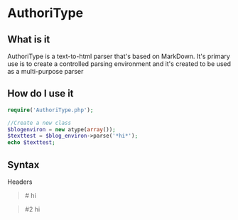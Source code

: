 # AuthoriType

## What is it 
AuthoriType is a text-to-html parser that's based on MarkDown. It's primary use is to create a controlled parsing environment and it's created to be used as a multi-purpose parser

## How do I use it 
```php
require('AuthoriType.php');

//Create a new class
$blogenviron = new atype(array());
$texttest = $blog_environ->parse('*hi*');
echo $texttest;
```

## Syntax

Headers


> \# hi

> \#2 hi 

